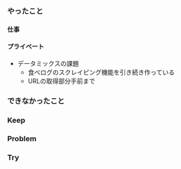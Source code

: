 ### やったこと

#### 仕事

#### プライベート

- データミックスの課題
  - 食べログのスクレイピング機能を引き続き作っている
  - URLの取得部分手前まで


### できなかったこと



### Keep



### Problem



### Try
